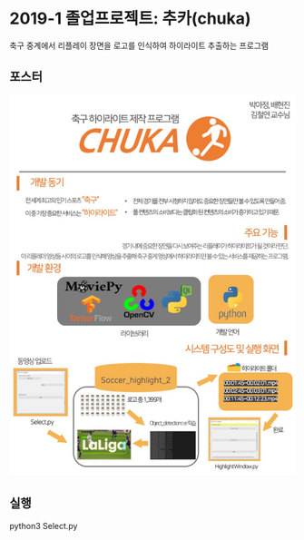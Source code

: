# 2019-1 졸업프로젝트: 추카(chuka)
축구 중계에서 리플레이 장면을 로고를 인식하여 하이라이트 추출하는 프로그램  

## 포스터
![pamphlet1](./chuka.jpeg)  

## 실행
python3 Select.py
